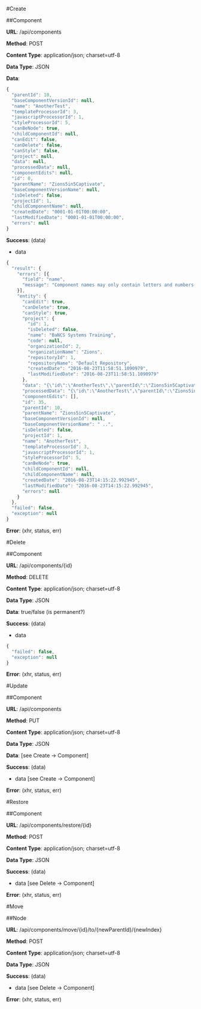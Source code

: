 #Create

##Component

**URL**: /api/components

**Method**: POST

**Content Type**: application/json; charset=utf-8

**Data Type**: JSON

**Data**:
```javascript
{
  "parentId": 10,
  "baseComponentVersionId": null,
  "name": "AnotherTest",
  "templateProcessorId": 3,
  "javascriptProcessorId": 1,
  "styleProcessorId": 5,
  "canBeNode": true,
  "childComponentId": null,
  "canEdit": false,
  "canDelete": false,
  "canStyle": false,
  "project": null,
  "data": null,
  "processedData": null,
  "componentEdits": null,
  "id": 0,
  "parentName": "Zions5in5Captivate",
  "baseComponentVersionName": null,
  "isDeleted": false,
  "projectId": 1,
  "childComponentName": null,
  "createdDate": "0001-01-01T00:00:00",
  "lastModifiedDate": "0001-01-01T00:00:00",
  "errors": null
}
```

**Success**: (data)
- data
```javascript
{
  "result": {
    "errors": [{
      "field": "name",
      "message": "Component names may only contain letters and numbers."
    }],
    "entity": {
      "canEdit": true,
      "canDelete": true,
      "canStyle": true,
      "project": {
        "id": 1,
        "isDeleted": false,
        "name": "BaNCS Systems Training",
        "code": null,
        "organizationId": 2,
        "organizationName": "Zions",
        "repositoryId": 1,
        "repositoryName": "Default Repository",
        "createdDate": "2016-08-23T11:58:51.1090979",
        "lastModifiedDate": "2016-08-23T11:58:51.1090979"
      },
      "data": "{\"id\":\"AnotherTest\",\"parentId\":\"Zions5in5Captivate\",\"template\":null,\"schema\":\"{\\n}\",\"attachedSchema\":\"{\\n}\",\"style\":null,\"globalStyle\":null,\"data\":\"{\\n}\",\"previewShell\":null,\"javascript\":null,\"globalJavascript\":null,\"dynamicContent\":null,\"templateProcessorId\":3,\"javascriptProcessorId\":1,\"styleProcessorId\":5,\"languageOverrides\":null}",
      "processedData": "{\"id\":\"AnotherTest\",\"parentId\":\"Zions5in5Captivate\",\"template\":null,\"schema\":\"{\\n}\",\"attachedSchema\":\"{\\n}\",\"style\":null,\"globalStyle\":null,\"data\":\"{\\n}\",\"previewShell\":null,\"javascript\":null,\"globalJavascript\":null,\"dynamicContent\":null,\"templateProcessorId\":3,\"javascriptProcessorId\":1,\"styleProcessorId\":5,\"languageOverrides\":null}",
      "componentEdits": [],
      "id": 35,
      "parentId": 10,
      "parentName": "Zions5in5Captivate",
      "baseComponentVersionId": null,
      "baseComponentVersionName": " ..",
      "isDeleted": false,
      "projectId": 1,
      "name": "AnotherTest",
      "templateProcessorId": 3,
      "javascriptProcessorId": 1,
      "styleProcessorId": 5,
      "canBeNode": true,
      "childComponentId": null,
      "childComponentName": null,
      "createdDate": "2016-08-23T14:15:22.992945",
      "lastModifiedDate": "2016-08-23T14:15:22.992945",
      "errors": null
    }
  },
  "failed": false,
  "exception": null
}
```

**Error**: (xhr, status, err)

#Delete

##Component

**URL**: /api/components/{id}

**Method**: DELETE

**Content Type**: application/json; charset=utf-8

**Data Type**: JSON

**Data**: true/false (is permanent?)

**Success**: (data)
- data
```javascript
{
  "failed": false,
  "exception": null
}
```

**Error**: (xhr, status, err)

#Update

##Component

**URL**: /api/components

**Method**: PUT

**Content Type**: application/json; charset=utf-8

**Data Type**: JSON

**Data**: [see Create -> Component]

**Success**: (data)
- data [see Create -> Component]

**Error**: (xhr, status, err)

#Restore

##Component

**URL**: /api/components/restore/{id}

**Method**: POST

**Content Type**: application/json; charset=utf-8

**Data Type**: JSON

**Success**: (data)
- data [see Delete -> Component]

**Error**: (xhr, status, err)

#Move

##Node

**URL**: /api/components/move/{id}/to/{newParentId}/{newIndex}

**Method**: POST

**Content Type**: application/json; charset=utf-8

**Data Type**: JSON

**Success**: (data)
- data [see Delete -> Component]

**Error**: (xhr, status, err)
